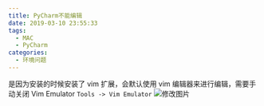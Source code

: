 ```yaml
---
title: PyCharm不能编辑
date: 2019-03-10 23:55:33
tags:
  - MAC
  - PyCharm
categories:
  - 环境问题
---
```


是因为安装的时候安装了 vim 扩展，会默认使用 vim 编辑器来进行编辑，需要手动关闭 Vim Emulator
`Tools -> Vim Emulator`
![修改图片](/img/img.png)
